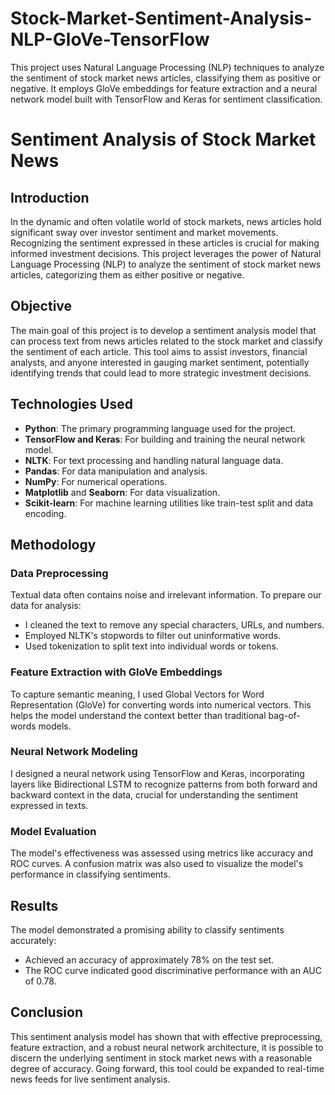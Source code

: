# Stock-Market-Sentiment-Analysis-NLP-GloVe-TensorFlow
This project uses Natural Language Processing (NLP) techniques to analyze the sentiment of stock market news articles, classifying them as positive or negative. It employs GloVe embeddings for feature extraction and a neural network model built with TensorFlow and Keras for sentiment classification.

# Sentiment Analysis of Stock Market News

## Introduction

In the dynamic and often volatile world of stock markets, news articles hold significant sway over investor sentiment and market movements. Recognizing the sentiment expressed in these articles is crucial for making informed investment decisions. This project leverages the power of Natural Language Processing (NLP) to analyze the sentiment of stock market news articles, categorizing them as either positive or negative.

## Objective

The main goal of this project is to develop a sentiment analysis model that can process text from news articles related to the stock market and classify the sentiment of each article. This tool aims to assist investors, financial analysts, and anyone interested in gauging market sentiment, potentially identifying trends that could lead to more strategic investment decisions.

## Technologies Used

- **Python**: The primary programming language used for the project.
- **TensorFlow and Keras**: For building and training the neural network model.
- **NLTK**: For text processing and handling natural language data.
- **Pandas**: For data manipulation and analysis.
- **NumPy**: For numerical operations.
- **Matplotlib** and **Seaborn**: For data visualization.
- **Scikit-learn**: For machine learning utilities like train-test split and data encoding.

## Methodology

### Data Preprocessing

Textual data often contains noise and irrelevant information. To prepare our data for analysis:
- I cleaned the text to remove any special characters, URLs, and numbers.
- Employed NLTK's stopwords to filter out uninformative words.
- Used tokenization to split text into individual words or tokens.

### Feature Extraction with GloVe Embeddings

To capture semantic meaning, I used Global Vectors for Word Representation (GloVe) for converting words into numerical vectors. This helps the model understand the context better than traditional bag-of-words models.

### Neural Network Modeling

I designed a neural network using TensorFlow and Keras, incorporating layers like Bidirectional LSTM to recognize patterns from both forward and backward context in the data, crucial for understanding the sentiment expressed in texts.

### Model Evaluation

The model's effectiveness was assessed using metrics like accuracy and ROC curves. A confusion matrix was also used to visualize the model's performance in classifying sentiments.

## Results

The model demonstrated a promising ability to classify sentiments accurately:
- Achieved an accuracy of approximately 78% on the test set.
- The ROC curve indicated good discriminative performance with an AUC of 0.78.

## Conclusion

This sentiment analysis model has shown that with effective preprocessing, feature extraction, and a robust neural network architecture, it is possible to discern the underlying sentiment in stock market news with a reasonable degree of accuracy. Going forward, this tool could be expanded to real-time news feeds for live sentiment analysis.
